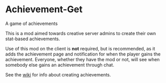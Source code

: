 # Achievement-Get
A game of achievements

This is a mod aimed towards creative server admins to create their own stat-based achievements.

Use of this mod on the client is **not** required, but is recommended, as it adds the achievement page and notification
for when the player gains the achievement. Everyone, whether they have the mod or not, will see when somebody else
gains an achievement through chat.

See the [wiki](https://github.com/killjoy1221/Achievement-Get/wiki/Config) for info about creating achievements.

